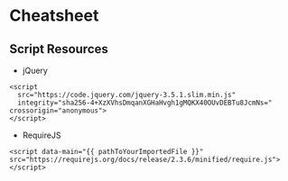# Cheatsheet
## Script Resources
- jQuery
```
<script
  src="https://code.jquery.com/jquery-3.5.1.slim.min.js"
  integrity="sha256-4+XzXVhsDmqanXGHaHvgh1gMQKX40OUvDEBTu8JcmNs=" crossorigin="anonymous">
</script>
```
- RequireJS
```
<script data-main="{{ pathToYourImportedFile }}" src="https://requirejs.org/docs/release/2.3.6/minified/require.js"></script>
```